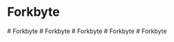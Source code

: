 ﻿# Forkbyte

#   F o r k b y t e  
 #   F o r k b y t e  
 #   F o r k b y t e  
 #   F o r k b y t e  
 #   F o r k b y t e  
 